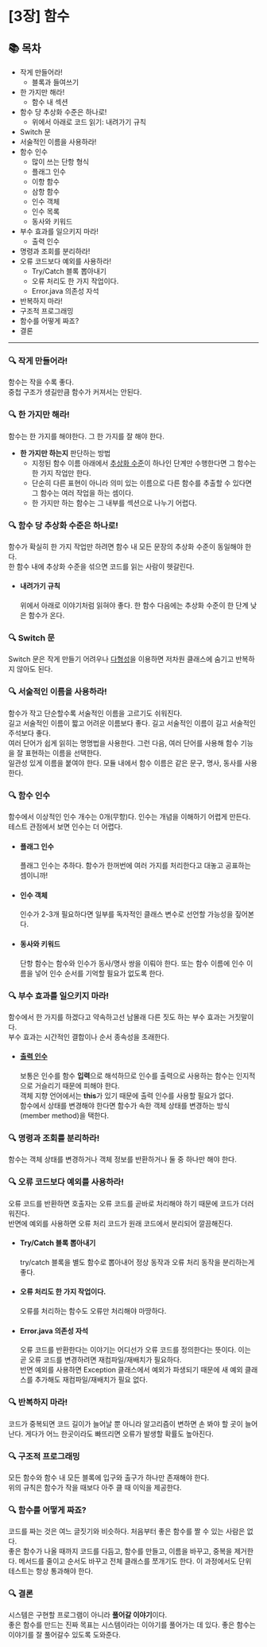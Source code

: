 # [3장] 함수

## 📚 목차
- 작게 만들어라!   
    - 블록과 들여쓰기   
- 한 가지만 해라!   
    - 함수 내 섹션   
- 함수 당 추상화 수준은 하나로!   
    - 위에서 아래로 코드 읽기: 내려가기 규칙
- Switch 문   
- 서술적인 이름을 사용하라!   
- 함수 인수   
    - 많이 쓰는 단항 형식   
    - 플래그 인수   
    - 이항 함수   
    - 삼항 함수   
    - 인수 객체   
    - 인수 목록    
    - 동사와 키워드   
- 부수 효과를 일으키지 마라!   
    - 출력 인수   
- 명령과 조회를 분리하라!   
- 오류 코드보다 예외를 사용하라!  
    - Try/Catch 블록 뽑아내기   
    - 오류 처리도 한 가지 작업이다.   
    - Error.java 의존성 자석    
- 반복하지 마라!   
- 구조적 프로그래밍   
- 함수를 어떻게 짜죠?   
- 결론

---

### 🔍 작게 만들어라!   
함수는 작을 수록 좋다.   
중첩 구조가 생길만큼 함수가 커져서는 안된다.   

### 🔍 한 가지만 해라!   
함수는 한 가지를 해야한다. 그 한 가지를 잘 해야 한다.   
- **한 가지만 하는지** 판단하는 방법   
    - 지정된 함수 이름 아래에서 [추상화 수준](https://onestone-dev.tistory.com/3)이 하나인 단계만 수행한다면 그 함수는 한 가지 작업만 한다.
    - 단순히 다른 표현이 아니라 의미 있는 이름으로 다른 함수를 추출할 수 있다면 그 함수는 여러 작업을 하는 셈이다.
    - 한 가지만 하는 함수는 그 내부를 섹션으로 나누기 어렵다.

### 🔍 함수 당 추상화 수준은 하나로!   
함수가 확실히 한 가지 작업만 하려면 함수 내 모든 문장의 추상화 수준이 동일해야 한다.   
한 함수 내에 추상화 수준을 섞으면 코드를 읽는 사람이 헷갈린다.  
- #### **내려가기** 규칙   
    위에서 아래로 이야기처럼 읽혀야 좋다. 한 함수 다음에는 추상화 수준이 한 단계 낮은 함수가 온다.

### 🔍 Switch 문
Switch 문은 작게 만들기 어려우나 [다형성](https://ko.wikipedia.org/wiki/%EB%8B%A4%ED%98%95%EC%84%B1_(%EC%BB%B4%ED%93%A8%ED%84%B0_%EA%B3%BC%ED%95%99))을 이용하면 저차원 클래스에 숨기고 반복하지 않아도 된다.   

### 🔍 서술적인 이름을 사용하라!
함수가 작고 단순할수록 서술적인 이름을 고르기도 쉬워진다.   
길고 서술적인 이름이 짧고 어려운 이름보다 좋다. 길고 서술적인 이름이 길고 서술적인 주석보다 좋다.   
여러 단어가 쉽게 읽히는 명명법을 사용한다. 그런 다음, 여러 단어를 사용해 함수 기능을 잘 표현하는 이름을 선택한다.   
일관성 있게 이름을 붙여야 한다. 모듈 내에서 함수 이름은 같은 문구, 명사, 동사를 사용한다.

### 🔍 함수 인수
함수에서 이상적인 인수 개수는 0개(무항)다.
인수는 개념을 이해하기 어렵게 만든다.   
테스트 관점에서 보면 인수는 더 어렵다.   
- #### 플래그 인수   
    플래그 인수는 추하다. 함수가 한꺼번에 여러 가지를 처리한다고 대놓고 공표하는 셈이니까!   
- #### 인수 객체    
    인수가 2-3개 필요하다면 일부를 독자적인 클래스 변수로 선언할 가능성을 짚어본다.   
- #### 동사와 키워드   
    단항 함수는 함수와 인수가 동사/명사 쌍을 이뤄야 한다. 또는 함수 이름에 인수 이름을 넣어 인수 순서를 기억할 필요가 없도록 한다.   

### 🔍 부수 효과를 일으키지 마라!
함수에서 한 가지를 하겠다고 약속하고선 남몰래 다른 짓도 하는 부수 효과는 거짓말이다.   
부수 효과는 시간적인 결합이나 순서 종속성을 초래한다.   
- #### [출력 인수](https://velog.io/@sansam202/Output-Parameter%EC%97%90-%EB%8C%80%ED%95%9C-%EA%B3%A0%EC%B0%B0)   
    보통은 인수를 함수 **입력**으로 해석하므로 인수를 출력으로 사용하는 함수는 인지적으로 거슬리기 때문에 피해야 한다.   
    객체 지향 언어에서는 **this**가 있기 때문에 출력 인수를 사용할 필요가 없다.   
    함수에서 상태를 변경해야 한다면 함수가 속한 객체 상태를 변경하는 방식(member method)을 택한다.

### 🔍 명령과 조회를 분리하라!
함수는 객체 상태를 변경하거나 객체 정보를 반환하거나 둘 중 하나만 해야 한다.

### 🔍 오류 코드보다 예외를 사용하라! 
오류 코드를 반환하면 호출자는 오류 코드를 곧바로 처리해야 하기 때문에 코드가 더러워진다.   
반면에 예외를 사용하면 오류 처리 코드가 원래 코드에서 분리되어 깔끔해진다.
- #### Try/Catch 블록 뽑아내기   
    try/catch 블록을 별도 함수로 뽑아내어 정상 동작과 오류 처리 동작을 분리하는게 좋다.   
- #### 오류 처리도 한 가지 작업이다.   
    오류를 처리하는 함수도 오류만 처리해야 마땅하다.   
- #### Error.java 의존성 자석   
    오류 코드를 반환한다는 이야기는 어디선가 오류 코드를 정의한다는 뜻이다. 이는 곧 오류 코드를 변경하려면 재컴파일/재배치가 필요하다.   
    반면 예외를 사용하면 Exception 클래스에서 예외가 파생되기 때문에 새 예외 클래스를 추가해도 재컴파일/재배치가 필요 없다.

### 🔍 반복하지 마라!
코드가 중복되면 코드 길이가 늘어날 뿐 아니라 알고리즘이 변하면 손 봐야 할 곳이 늘어난다. 게다가 어느 한곳이라도 빠뜨리면 오류가 발생할 확률도 높아진다.

### 🔍 구조적 프로그래밍
모든 함수와 함수 내 모든 블록에 입구와 출구가 하나만 존재해야 한다.  
위의 규칙은 함수가 작을 때보다 아주 클 때 이익을 제공한다.

### 🔍 함수를 어떻게 짜죠?
코드를 짜는 것은 여느 글짓기와 비슷하다. 처음부터 좋은 함수를 짤 수 있는 사람은 없다.   
좋은 함수가 나올 때까지 코드를 다듬고, 함수를 만들고, 이름을 바꾸고, 중복을 제거한다. 메서드를 줄이고 순서도 바꾸고 전체 클래스를 쪼개기도 한다. 이 과정에서도 단위 테스트는 항상 통과해야 한다.   

### 🔍 결론
시스템은 구현할 프로그램이 아니라 **풀어갈 이야기**이다.   
좋은 함수를 만드는 진짜 목표는 시스템이라는 이야기를 풀어가는 데 있다. 좋은 함수는 이야기를 잘 풀어갈수 있도록 도와준다. 
